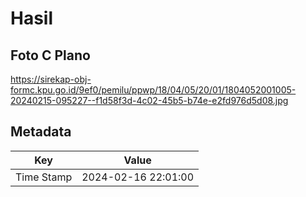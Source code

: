 # Hasil

## Foto C Plano

https://sirekap-obj-formc.kpu.go.id/9ef0/pemilu/ppwp/18/04/05/20/01/1804052001005-20240215-095227--f1d58f3d-4c02-45b5-b74e-e2fd976d5d08.jpg


## Metadata

| Key        | Value               |
| ---------- | ------------------- |
| Time Stamp | 2024-02-16 22:01:00 |



